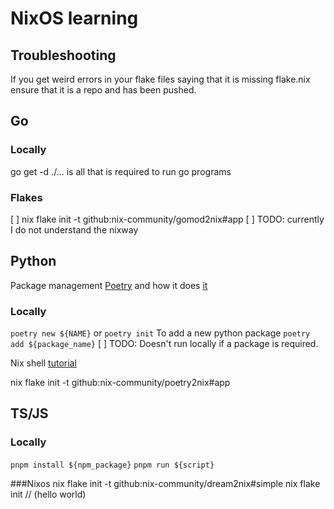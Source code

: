 # NixOS learning 

## Troubleshooting
If you get weird errors in your flake files saying that it is missing flake.nix ensure that it is a repo and has been pushed.
## Go 

### Locally
go get -d ./... is all that is required to run go programs


### Flakes
[ ] nix flake init -t github:nix-community/gomod2nix#app
[ ] TODO: currently I do not understand the nixway

## Python
Package management [Poetry](https://python-poetry.org/docs/) and how it does [it](https://toraritte.github.io/poetry-intro/#using-a-hrefhttpspython-poetryorg-titlethe-poetry-websitepoetrya-with-a-hrefhttpsnixosorg-titlethe-website-of-the-nix-cross-platform-system-package-managernixa)

### Locally
`poetry new ${NAME}` or `poetry init`
To add a new python package `poetry add ${package_name}`
[ ] TODO: Doesn't run locally if a package is required.


Nix shell [tutorial](https://nixos.org/manual/nixpkgs/stable/#python)

nix flake init -t github:nix-community/poetry2nix#app

## TS/JS

### Locally
`pnpm install ${npm_package}` 
`pnpm run ${script}`

###Nixos
nix flake init -t github:nix-community/dream2nix#simple
nix flake init // (hello world)